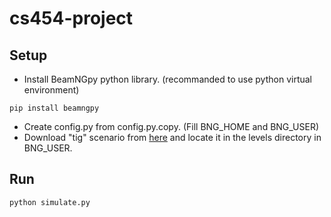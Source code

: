 # cs454-project

## Setup

- Install BeamNGpy python library. (recommanded to use python virtual environment)

```shell
pip install beamngpy
```

- Create config.py from config.py.copy. (Fill BNG_HOME and BNG_USER)
- Download "tig" scenario from [here](https://github.com/se2p/sbst-2021-tutorial/tree/main/Code) and locate it in the levels directory in BNG_USER.

## Run

```
python simulate.py
```
